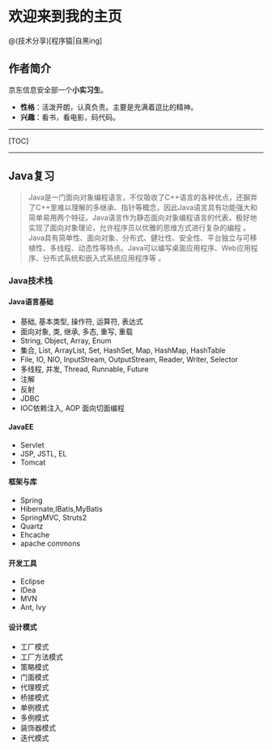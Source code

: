 # 欢迎来到我的主页
@(技术分享)[程序猿|自黑ing]
## 作者简介
京东信息安全部一个**小实习生**。
- **性格**：活泼开朗，认真负责。主要是充满着逗比的精神。
- **兴趣**：看书，看电影，码代码。

---

[TOC]

---

## Java复习

> Java是一门面向对象编程语言，不仅吸收了C++语言的各种优点，还摒弃了C++里难以理解的多继承、指针等概念，因此Java语言具有功能强大和简单易用两个特征。Java语言作为静态面向对象编程语言的代表，极好地实现了面向对象理论，允许程序员以优雅的思维方式进行复杂的编程 。
> Java具有简单性、面向对象、分布式、健壮性、安全性、平台独立与可移植性、多线程、动态性等特点。Java可以编写桌面应用程序、Web应用程序、分布式系统和嵌入式系统应用程序等 。

### Java技术栈

#### Java语言基础
- 基础, 基本类型, 操作符, 运算符, 表达式
- 面向对象, 类, 继承, 多态, 重写, 重载
- String, Object, Array, Enum
- 集合, List, ArrayList, Set, HashSet, Map, HashMap, HashTable
- File, IO, NIO, InputStream, OutputStream, Reader, Writer, Selector
- 多线程, 并发, Thread, Runnable, Future
- 注解
- 反射
- JDBC
- IOC依赖注入, AOP 面向切面编程

#### JavaEE
- Servlet
- JSP, JSTL, EL
- Tomcat

#### 框架与库
- Spring
- Hibernate,IBatis,MyBatis
- SpringMVC, Struts2
- Quartz
- Ehcache
- apache commons

#### 开发工具
- Eclipse
- IDea
- MVN
- Ant, Ivy

#### 设计模式
- 工厂模式
- 工厂方法模式
- 策略模式
- 门面模式
- 代理模式
- 桥接模式
- 单例模式
- 多例模式
- 装饰器模式
- 迭代模式
